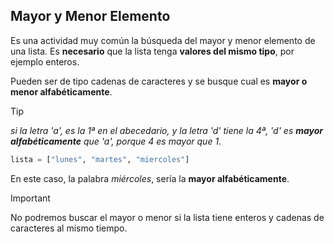 ## Mayor y Menor Elemento

Es una actividad muy común la búsqueda del mayor y menor elemento de una lista.
Es **necesario** que la lista tenga **valores del mismo tipo**, por ejemplo enteros. 

Pueden ser de tipo cadenas de caracteres
y se busque cual es **mayor o menor alfabéticamente**.

> [!TIP]  
> *si la letra 'a', es la 1ª en el abecedario, y la letra 'd' tiene la 4ª, 'd' es **mayor alfabéticamente** que 'a', porque 4 es mayor que 1*.
 
```python
lista = ["lunes", "martes", "miercoles"]
```
En este caso, la palabra *miércoles*, sería la **mayor alfabéticamente**.

> [!IMPORTANT]  
> No podremos buscar el mayor o menor si la lista tiene enteros y cadenas de caracteres al mismo tiempo.











